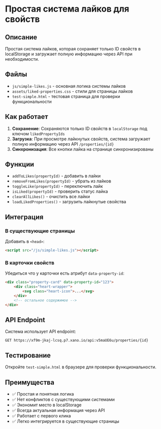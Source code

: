 # Простая система лайков для свойств

## Описание
Простая система лайков, которая сохраняет только ID свойств в localStorage и загружает полную информацию через API при необходимости.

## Файлы
- `js/simple-likes.js` - основная логика системы лайков
- `assets/liked-properties.css` - стили для страницы лайков
- `test-simple.html` - тестовая страница для проверки функциональности

## Как работает
1. **Сохранение**: Сохраняются только ID свойств в `localStorage` под ключом `likedPropertyIds`
2. **Загрузка**: При просмотре лайкнутых свойств, система загружает полную информацию через API `/properties/{id}`
3. **Синхронизация**: Все кнопки лайка на странице синхронизированы

## Функции
- `addToLikes(propertyId)` - добавить в лайки
- `removeFromLikes(propertyId)` - убрать из лайков  
- `toggleLike(propertyId)` - переключить лайк
- `isLiked(propertyId)` - проверить статус лайка
- `clearAllLikes()` - очистить все лайки
- `loadLikedProperties()` - загрузить лайкнутые свойства

## Интеграция
### В существующие страницы
Добавить в `<head>`:
```html
<script src="/js/simple-likes.js"></script>
```

### В карточки свойств
Убедиться что у карточки есть атрибут `data-property-id`:
```html
<div class="property-card" data-property-id="123">
    <div class="heart-wrapper">
        <svg class="heart-icon">...</svg>
    </div>
    <!-- остальное содержимое -->
</div>
```

## API Endpoint
Система использует API endpoint:
```
GET https://xf9m-jkaj-lcsq.p7.xano.io/api:v5maUE6u/properties/{id}
```

## Тестирование
Откройте `test-simple.html` в браузере для проверки функциональности.

## Преимущества
- ✅ Простая и понятная логика
- ✅ Нет конфликтов с существующими системами
- ✅ Экономит место в localStorage
- ✅ Всегда актуальная информация через API
- ✅ Работает с первого клика
- ✅ Легко интегрируется в существующие страницы

